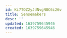 ```yaml
---
id: Ki7TOZ2yJdNvgN8C6i26v
title: Sensemakers
desc: ''
updated: 1639759645946
created: 1639759645946
---
```



